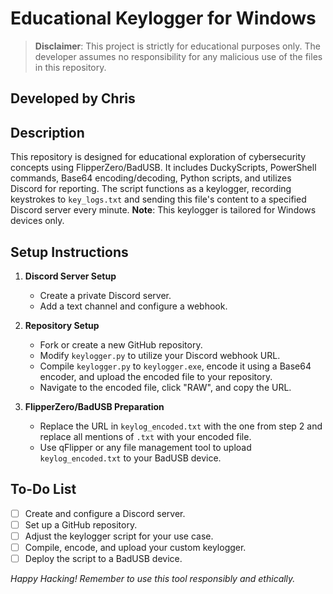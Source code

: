 # Educational Keylogger for Windows
> **Disclaimer**: This project is strictly for educational purposes only. The developer assumes no responsibility for any malicious use of the files in this repository.

## Developed by Chris

## Description
This repository is designed for educational exploration of cybersecurity concepts using FlipperZero/BadUSB. It includes DuckyScripts, PowerShell commands, Base64 encoding/decoding, Python scripts, and utilizes Discord for reporting. The script functions as a keylogger, recording keystrokes to `key_logs.txt` and sending this file's content to a specified Discord server every minute. **Note**: This keylogger is tailored for Windows devices only.

## Setup Instructions
1. **Discord Server Setup**
   - Create a private Discord server.
   - Add a text channel and configure a webhook.

2. **Repository Setup**
   - Fork or create a new GitHub repository.
   - Modify `keylogger.py` to utilize your Discord webhook URL.
   - Compile `keylogger.py` to `keylogger.exe`, encode it using a Base64 encoder, and upload the encoded file to your repository.
   - Navigate to the encoded file, click "RAW", and copy the URL.

3. **FlipperZero/BadUSB Preparation**
   - Replace the URL in `keylog_encoded.txt` with the one from step 2 and replace all mentions of `.txt` with your encoded file.
   - Use qFlipper or any file management tool to upload `keylog_encoded.txt` to your BadUSB device.

## To-Do List
- [ ] Create and configure a Discord server.
- [ ] Set up a GitHub repository.
- [ ] Adjust the keylogger script for your use case.
- [ ] Compile, encode, and upload your custom keylogger.
- [ ] Deploy the script to a BadUSB device.

_Happy Hacking! Remember to use this tool responsibly and ethically._

